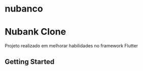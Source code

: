 # nubanco
<h1>Nubank Clone</h1>
<p>Projeto realizado em melhorar habilidades no framework Flutter</p>

## Getting Started

